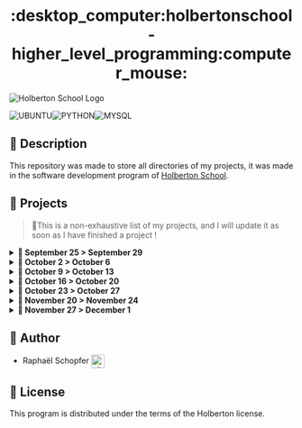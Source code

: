<div align="center">
    <h1>:desktop_computer:holbertonschool-higher_level_programming:computer_mouse:</h1>
</div>

![Holberton School Logo](https://uploads-ssl.webflow.com/64107f65f30b69371e3d6bfa/6480d99a4643eeded57474df_Holberton%20actual%20digital%20france.png)

![UBUNTU](https://img.shields.io/badge/Ubuntu-E95420?style=for-the-badge&logo=ubuntu&logoColor=white)![PYTHON](https://img.shields.io/badge/Python-FFD43B?style=for-the-badge&logo=python&logoColor=blue)![MYSQL](https://img.shields.io/badge/MySQL-005C84?style=for-the-badge&logo=mysql&logoColor=white)

## :radio_button: Description

This repository was made to store all directories of my projects, it was made in the software development program of [Holberton School](https://www.holbertonschool.fr/).

## :radio_button: Projects

>:memo:This is a non-exhaustive list of my projects, and I will update it as soon as I have finished a project !

<details>
<summary> <strong> 📁 September 25 > September 29 </strong> </summary>
<br>

* <a href="https://github.com/RaphSchp/holbertonschool-higher_level_programming/tree/main/python-hello_world">python-hello_world</a>
* <a href="https://github.com/RaphSchp/holbertonschool-higher_level_programming/tree/main/python-if_else_loops_functions">python-if_else_loops_functions</a>
* <a href="https://github.com/RaphSchp/holbertonschool-higher_level_programming/tree/main/python-import_modules">python-import_modules</a>

</details>

<details>
<summary> <strong> 📁 October 2 > October 6 </strong> </summary>
<br>

* <a href="https://github.com/RaphSchp/holbertonschool-higher_level_programming/tree/main/python-data_structures">python-data_structures</a>
* <a href="https://github.com/RaphSchp/holbertonschool-higher_level_programming/tree/main/python-more_data_structures">python-more_data_structures</a>
* <a href="https://github.com/RaphSchp/holbertonschool-higher_level_programming/tree/main/python-exceptions">python-exceptions</a>

</details>

<details>
<summary> <strong> 📁 October 9 > October 13 </strong> </summary>
<br>

* <a href="https://github.com/RaphSchp/holbertonschool-higher_level_programming/tree/main/python-classes">python-classes</a>
* <a href="https://github.com/RaphSchp/holbertonschool-higher_level_programming/tree/main/python-test_driven_development">python-test_driven_development</a>
* <a href="https://github.com/RaphSchp/holbertonschool-higher_level_programming/tree/main/python-more_classes">python-more_classes</a>

</details>

<details>
<summary> <strong> 📁 October 16 > October 20 </strong> </summary>
<br>

* <a href="https://github.com/RaphSchp/holbertonschool-higher_level_programming/tree/main/python-everything_is_object">python-everything_is_object</a>
* <a href="https://github.com/RaphSchp/holbertonschool-higher_level_programming/tree/main/python-inheritance">python-inheritance</a>
* <a href="https://github.com/RaphSchp/holbertonschool-higher_level_programming/tree/main/python-input_output">python-input_output</a>

</details>

<details>
<summary> <strong> 📁 October 23 > October 27 </strong> </summary>
<br>

* <a href="https://github.com/RaphSchp/holbertonschool-higher_level_programming/tree/main/python-almost_a_circle">python-almost_a_circle</a>


</details>

<details>
<summary> <strong> 📁 November 20 > November 24 </strong> </summary>
<br>

* <a href="https://github.com/RaphSchp/holbertonschool-higher_level_programming/tree/main/SQL_introduction">SQL_introduction</a>
* <a href="https://github.com/RaphSchp/holbertonschool-higher_level_programming/tree/main/SQL_more_queries">SQL_more_queries</a>


</details>

<details>
<summary> <strong> 📁 November 27 > December 1 </strong> </summary>
<br>

* <a href="https://github.com/RaphSchp/holbertonschool-higher_level_programming/tree/main/python-object_relational_mapping">python-object_relational_mapping</a>


</details>

## :radio_button: Author

* Raphaël Schopfer <a href="https://github.com/RaphSchp" rel="nofollow"><img align="center" alt="github" src="https://www.vectorlogo.zone/logos/github/github-tile.svg" height="24" /></a>

## :radio_button: License

This program is distributed under the terms of the Holberton license.